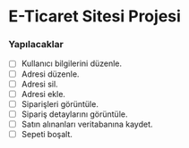 # E-Ticaret Sitesi Projesi

### Yapılacaklar
- [ ] Kullanıcı bilgilerini düzenle.
- [ ] Adresi düzenle.
- [ ] Adresi sil.
- [ ] Adresi ekle.
- [ ] Siparişleri görüntüle.
- [ ] Sipariş detaylarını görüntüle.
- [ ] Satın alınanları veritabanına kaydet.
- [ ] Sepeti boşalt.
